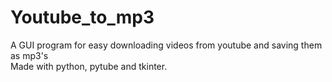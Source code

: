 # Youtube_to_mp3

A GUI program for easy downloading videos from youtube and saving them as mp3's <br />
Made with python, pytube and tkinter.
